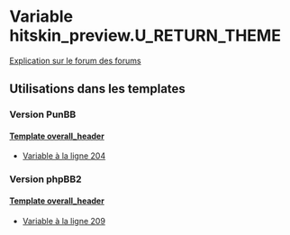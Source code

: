 # Variable hitskin_preview.U_RETURN_THEME
[Explication sur le forum des forums](http://forum.forumactif.com/t294113-listing-des-variables#hitskin_preview.U_RETURN_THEME)

## Utilisations dans les templates

### Version PunBB

#### [Template overall_header](punbb/overall_header.md)
* [Variable à la ligne 204](../punbb/overall_header.tpl#L204)

### Version phpBB2

#### [Template overall_header](subsilver/overall_header.md)
* [Variable à la ligne 209](../subsilver/overall_header.tpl#L209)